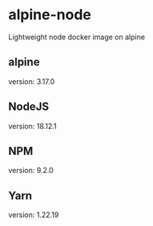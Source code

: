 # alpine-node
Lightweight node docker image on alpine

## alpine
version: 3.17.0

## NodeJS
version: 18.12.1

## NPM
version: 9.2.0

## Yarn
version: 1.22.19

